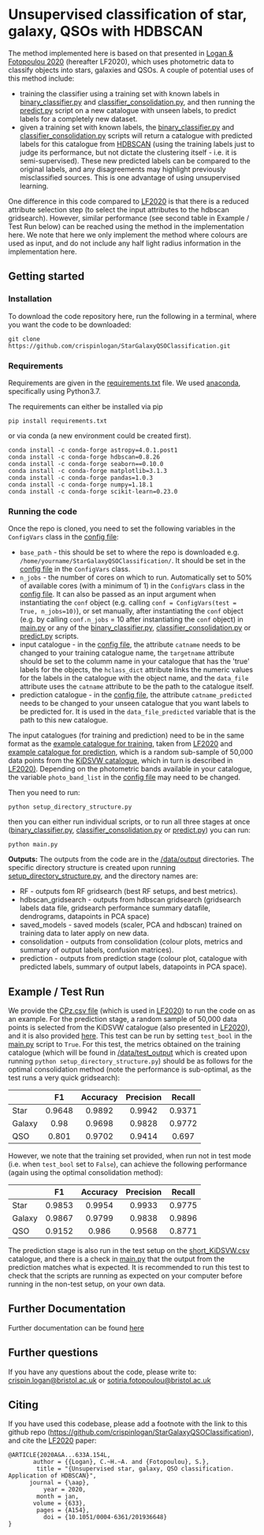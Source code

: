 # Unsupervised classification of star, galaxy, QSOs with HDBSCAN

The method implemented here is based on that presented in [Logan & Fotopoulou 2020](https://ui.adsabs.harvard.edu/abs/2020A%26A...633A.154L/abstract) (hereafter LF2020),
which uses photometric data to classify objects into stars, galaxies and QSOs.
A couple of potential uses of this method include:
- training the classifier using a training set with known labels in [binary_classifier.py](https://github.com/crispinlogan/StarGalaxyQSOClassification/blob/master/hdbscan/pipeline/binary_classifier.py)
and [classifier_consolidation.py](https://github.com/crispinlogan/StarGalaxyQSOClassification/blob/master/hdbscan/pipeline/classifier_consolidation.py), and then running the
[predict.py](https://github.com/crispinlogan/StarGalaxyQSOClassification/blob/master/hdbscan/pipeline/predict.py) script on a new catalogue with
unseen labels, to predict labels for a completely new dataset.
- given a training set with known labels, the [binary_classifier.py](https://github.com/crispinlogan/StarGalaxyQSOClassification/blob/master/hdbscan/pipeline/binary_classifier.py)
and [classifier_consolidation.py](https://github.com/crispinlogan/StarGalaxyQSOClassification/blob/master/hdbscan/pipeline/classifier_consolidation.py)
scripts will return a catalogue with predicted labels for this catalogue from [HDBSCAN](https://github.com/scikit-learn-contrib/hdbscan) (using
the training labels just to judge its performance, but not dictate the
clustering itself - i.e. it is semi-supervised). These new predicted labels can be
compared to the original labels, and any disagreements may highlight previously
misclassified sources. This is one advantage of using unsupervised learning.

One difference in this code compared to [LF2020](https://ui.adsabs.harvard.edu/abs/2020A%26A...633A.154L/abstract) is that there is a reduced
attribute selection step (to select the input attributes to the hdbscan gridsearch). However, similar performance
(see second table in Example / Test Run below) can be reached using the method in the implementation here.
We note that here we only implement the method where colours are used as input, and do
not include any half light radius information in the implementation here.

## Getting started

### Installation

To download the code repository here, run the following in a terminal, where you want the code to be downloaded:

```
git clone https://github.com/crispinlogan/StarGalaxyQSOClassification.git 
```

### Requirements
Requirements are given in the [requirements.txt](requirements.txt) file.
We used [anaconda](https://docs.anaconda.com/anaconda/install/), specifically using Python3.7.

The requirements can either be installed via pip

```
pip install requirements.txt
```

or via conda (a new environment could be created first).

```
conda install -c conda-forge astropy=4.0.1.post1
conda install -c conda-forge hdbscan=0.8.26
conda install -c conda-forge seaborn==0.10.0
conda install -c conda-forge matplotlib=3.1.3
conda install -c conda-forge pandas=1.0.3
conda install -c conda-forge numpy=1.18.1
conda install -c conda-forge scikit-learn=0.23.0
```

### Running the code

Once the repo is cloned, you need to set the following variables in the `ConfigVars` class in the [config file](https://github.com/crispinlogan/StarGalaxyQSOClassification/blob/master/hdbscan/pipeline/config.py):
- `base_path` - this should be set to where the repo is downloaded e.g. `/home/yourname/StarGalaxyQSOClassification/`.
It should be set in the [config file](https://github.com/crispinlogan/StarGalaxyQSOClassification/blob/master/hdbscan/pipeline/config.py) in the `ConfigVars` class.
- `n_jobs` - the number of cores on which to run. Automatically set to 50% of available cores (with a minimum of 1)
in the `ConfigVars` class in the [config file](https://github.com/crispinlogan/StarGalaxyQSOClassification/blob/master/hdbscan/pipeline/config.py).
It can also be passed as an input argument when instantiating
the `conf` object (e.g. calling `conf = ConfigVars(test = True, n_jobs=10)`), or set manually, after instantiating
the `conf` object (e.g. by calling `conf.n_jobs` = 10 after instantiating the `conf` object) in [main.py](https://github.com/crispinlogan/StarGalaxyQSOClassification/blob/master/hdbscan/pipeline/main.py) or any of the
[binary_classifier.py](https://github.com/crispinlogan/StarGalaxyQSOClassification/blob/master/hdbscan/pipeline/binary_classifier.py),
[classifier_consolidation.py](https://github.com/crispinlogan/StarGalaxyQSOClassification/blob/master/hdbscan/pipeline/classifier_consolidation.py) or
[predict.py](https://github.com/crispinlogan/StarGalaxyQSOClassification/blob/master/hdbscan/pipeline/predict.py) scripts.
- input catalogue - in the [config file](https://github.com/crispinlogan/StarGalaxyQSOClassification/blob/master/hdbscan/pipeline/config.py), the attribute `catname` needs to be changed
to your training catalogue name, the `targetname` attribute should be set to the columm name in your catalogue
that has the 'true' labels for the objects, the `hclass_dict` attribute links the numeric values for the labels
in the catalogue with the object name, and the `data_file` attribute uses the `catname` attribute to be
the path to the catalogue itself. 
- prediction catalogue - in the [config file](https://github.com/crispinlogan/StarGalaxyQSOClassification/blob/master/hdbscan/pipeline/config.py), the attribute `catname_predicted` needs to be changed
to your unseen catalogue that you want labels to be predicted for. It is used in the `data_file_predicted` variable
that is the path to this new catalogue.

The input catalogues (for training and prediction) need to be in the same format
as the [example catalogue for training](https://github.com/crispinlogan/StarGalaxyQSOClassification/blob/master/data/input/CPz.csv), taken from [LF2020](https://ui.adsabs.harvard.edu/abs/2020A%26A...633A.154L/abstract)
and [example catalogue for prediction](https://github.com/crispinlogan/StarGalaxyQSOClassification/blob/master/data/input/short_KiDSVW.csv),
which is a random sub-sample of 50,000 data points from the [KiDSVW catalogue](https://ui.adsabs.harvard.edu/abs/2019yCat..36330154L/abstract),
which in turn is described in [LF2020)](https://ui.adsabs.harvard.edu/abs/2020A%26A...633A.154L/abstract).
Depending on the photometric bands available in your catalogue, the variable `photo_band_list`
in the [config file](https://github.com/crispinlogan/StarGalaxyQSOClassification/blob/master/hdbscan/pipeline/config.py) may need to be changed.

Then you need to run:

```
python setup_directory_structure.py
```

then you can either run individual scripts, or to run all three stages at
once ([binary_classifier.py](https://github.com/crispinlogan/StarGalaxyQSOClassification/blob/master/hdbscan/pipeline/binary_classifier.py),
[classifier_consolidation.py](https://github.com/crispinlogan/StarGalaxyQSOClassification/blob/master/hdbscan/pipeline/classifier_consolidation.py) or
[predict.py](https://github.com/crispinlogan/StarGalaxyQSOClassification/blob/master/hdbscan/pipeline/predict.py)) you can run:

```
python main.py
```

**Outputs:**
The outputs from the code are in the [/data/output](https://github.com/crispinlogan/StarGalaxyQSOClassification/tree/master/data/output) directories. The specific directory
structure is created upon running [setup_directory_structure.py](https://github.com/crispinlogan/StarGalaxyQSOClassification/blob/master/hdbscan/pipeline/setup_directory_structure.py), and the directory names are:
- RF - outputs fom RF gridsearch (best RF setups, and best metrics).
- hdbscan_gridsearch - outputs from hdbscan gridsearch (gridsearch labels data file, gridsearch performance summary datafile,
dendrograms, datapoints in PCA space)
- saved_models - saved models (scaler, PCA and hdbscan) trained on training data to later apply on new data.
- consolidation - outputs from consolidation (colour plots, metrics and summary of output labels, confusion matrices).
- prediction - outputs from prediction stage (colour plot, catalogue with predicted labels, summary of output labels,
datapoints in PCA space).

## Example / Test Run
We provide the [CPz.csv file](https://github.com/crispinlogan/StarGalaxyQSOClassification/blob/master/data/input/CPz.csv) (which is used in [LF2020](https://ui.adsabs.harvard.edu/abs/2020A%26A...633A.154L/abstract)) to
run the code on as an example. For the prediction stage, a random sample of
50,000 data points is selected from the KiDSVW catalogue (also presented in [LF2020](https://ui.adsabs.harvard.edu/abs/2020A%26A...633A.154L/abstract)),
and it is also provided [here](https://github.com/crispinlogan/StarGalaxyQSOClassification/blob/master/data/input/short_KiDSVW.csv).
This test can be run by setting `test_bool` in the [main.py](https://github.com/crispinlogan/StarGalaxyQSOClassification/blob/master/hdbscan/pipeline/main.py) script to `True`.
For this test, the metrics obtained on the training catalogue (which will be found in
[/data/test_output](https://github.com/crispinlogan/StarGalaxyQSOClassification/tree/master/data/output) which is created upon running
`python setup_directory_structure.py`) should be as follows for the optimal consolidation method
(note the performance is sub-optimal, as the test runs a very quick gridsearch):

|             |   F1     | Accuracy  | Precision  |  Recall    | 
| :---        |  :----:  |   :----:  |    :----:  |    :----:  | 
| Star        | 0.9648   | 0.9892    | 0.9942     |  0.9371    | 
| Galaxy      | 0.98     | 0.9698    | 0.9828     |  0.9772    | 
| QSO         | 0.801    | 0.9702    | 0.9414     |  0.697     | 

However, we note that the training set provided, when run not in test mode (i.e.
when `test_bool` set to `False`), can achieve the following performance (again using the optimal consolidation method):

|             |   F1     | Accuracy  | Precision  |  Recall    | 
| :---        |  :----:  |   :----:  |    :----:  |    :----:  | 
| Star        | 0.9853   | 0.9954    | 0.9933     |  0.9775    | 
| Galaxy      | 0.9867   | 0.9799    | 0.9838     |  0.9896    | 
| QSO         | 0.9152   | 0.986     | 0.9568     |  0.8771    | 

The prediction stage is also run in the test setup on the [short_KiDSVW.csv](https://github.com/crispinlogan/StarGalaxyQSOClassification/blob/master/data/input/short_KiDSVW.csv) catalogue,
and there is a check in [main.py](https://github.com/crispinlogan/StarGalaxyQSOClassification/blob/master/hdbscan/pipeline/main.py) that the output from the prediction matches what is expected.
It is recommended to run this test to check that the scripts are running
as expected on your computer before running in the non-test setup, on your own data.

## Further Documentation
Further documentation can be found [here](https://crispinlogan.github.io/StarGalaxyQSOClassification)

## Further questions
If you have any questions about the code, please write to:
<span>crispin.logan@bristol.ac.uk</span> or 
<span>sotiria.fotopoulou@bristol.ac.uk</span>

## Citing
If you have used this codebase, please add a footnote with the link to this github repo (https://github.com/crispinlogan/StarGalaxyQSOClassification),
and cite the [LF2020](https://ui.adsabs.harvard.edu/abs/2020A%26A...633A.154L/abstract) paper:

    @ARTICLE{2020A&A...633A.154L,
           author = {{Logan}, C.~H.~A. and {Fotopoulou}, S.},
            title = "{Unsupervised star, galaxy, QSO classification. Application of HDBSCAN}",
          journal = {\aap},
              year = 2020,
            month = jan,
           volume = {633},
            pages = {A154},
              doi = {10.1051/0004-6361/201936648}
    }
